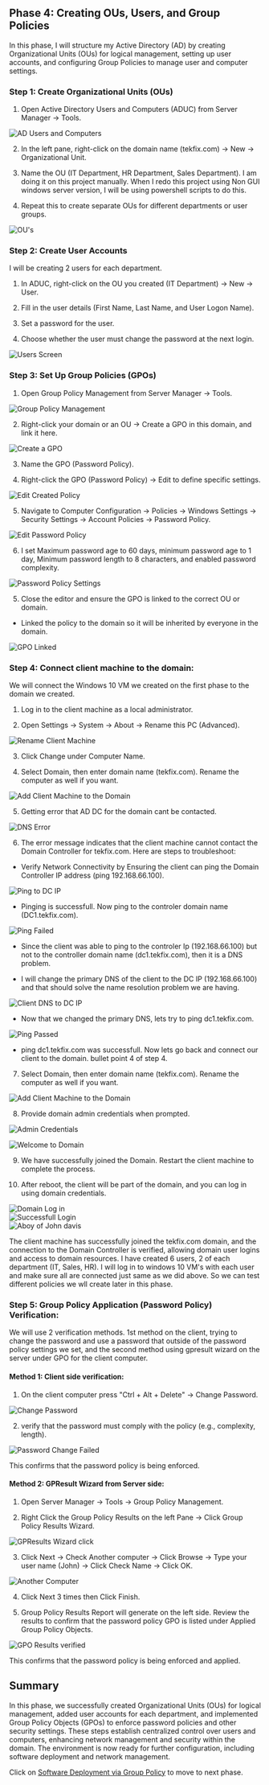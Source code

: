 
## Phase 4: Creating OUs, Users, and Group Policies  

In this phase, I will structure my Active Directory (AD) by creating Organizational Units (OUs) for logical management, setting up user accounts, and configuring Group Policies to manage user and computer settings.  

### Step 1: Create Organizational Units (OUs)  

1. Open Active Directory Users and Computers (ADUC) from Server Manager → Tools.  

![AD Users and Computers](/Images/Screenshots/AD_users_and_computers.png)  

2. In the left pane, right-click on the domain name (tekfix.com) → New → Organizational Unit.  

3. Name the OU (IT Department, HR Department, Sales Department). I am doing it on this project manually. When I redo this project using Non GUI windows server version, I will be using powershell scripts to do this.  

4. Repeat this to create separate OUs for different departments or user groups.  

![OU's](../Images/Screenshots/OU.png)  



### Step 2: Create User Accounts  

I will be creating 2 users for each department.

1. In ADUC, right-click on the OU you created (IT Department) → New → User.  

2. Fill in the user details (First Name, Last Name, and User Logon Name).  

3. Set a password for the user.  

4. Choose whether the user must change the password at the next login.  

![Users Screen](../Images/Screenshots/users.png)  


### Step 3: Set Up Group Policies (GPOs)  

1. Open Group Policy Management from Server Manager → Tools.  

![Group Policy Management](../Images/Screenshots/GPM.png)  

2. Right-click your domain or an OU → Create a GPO in this domain, and link it here.  

![Create a GPO](../Images/Screenshots/Create_gpo.png)  

3. Name the GPO (Password Policy).  

4. Right-click the GPO (Password Policy) → Edit to define specific settings.  

![Edit Created Policy ](../Images/Screenshots/Edit_gpo.png)  

5. Navigate to Computer Configuration → Policies → Windows Settings → Security Settings → Account Policies → Password Policy.  

![Edit Password Policy](../Images/Screenshots/Password_policy.png)  

6. I set Maximum password age to 60 days, minimum password age to 1 day, Minimum password length to 8 characters, and enabled password complexity.  

![Password Policy Settings](../Images/Screenshots/Password_policy_settings.png)  

5. Close the editor and ensure the GPO is linked to the correct OU or domain.  

- Linked the policy to the domain so it will be inherited by everyone in the domain. 

![GPO Linked](../Images/Screenshots/GPO_inheritance.png)  

 

### Step 4: Connect client machine to the domain:  

We will connect the Windows 10 VM we created on the first phase to the domain we created.  

1. Log in to the client machine as a local administrator.  

2. Open Settings → System → About → Rename this PC (Advanced).  

![Rename Client Machine](../Images/Screenshots/Rename_client_machine.png)  

3. Click Change under Computer Name.  

4. Select Domain, then enter domain name (tekfix.com). Rename the computer as well if you want.  

![Add Client Machine to the Domain](../Images/Screenshots/Add_client_to_domain.png)  

5. Getting error that AD DC for the domain cant be contacted.  

![DNS Error](../Images/Screenshots/DNS_error.png)  

6. The error message indicates that the client machine cannot contact the Domain Controller for tekfix.com. Here are steps to troubleshoot:  

- Verify Network Connectivity by Ensuring the client can ping the Domain Controller IP address (ping 192.168.66.100).  

![Ping to DC IP](../Images/Screenshots/ping_to_dc.png)  

- Pinging is successfull. Now ping to the controler domain name (DC1.tekfix.com).  

![Ping Failed](../Images/Screenshots/Ping_failed.png)  

- Since the client was able to ping to the controler Ip (192.168.66.100) but not to the controller domain name (dc1.tekfix.com), then it is a DNS problem.  

- I will change the primary DNS of the client to the DC IP (192.168.66.100) and that should solve the name resolution problem we are having.  

![Client DNS to DC IP](../Images/Screenshots/Client_DNS.png)  

- Now that we changed the primary DNS, lets try to ping dc1.tekfix.com.  

![Ping Passed](../Images/Screenshots/Ping_passed.png)  

- ping dc1.tekfix.com was successfull. Now lets go back and connect our client to the domain. bullet point 4 of step 4.  

7. Select Domain, then enter domain name (tekfix.com). Rename the computer as well if you want.  

![Add Client Machine to the Domain](../Images/Screenshots/Add_client_to_domain.png)  

8. Provide domain admin credentials when prompted.  

![Admin Credentials](../Images/Screenshots/Admin_credentials.png)  

![Welcome to Domain](../Images/Screenshots/Domain_login.png)  

9. We have successfully joined the Domain. Restart the client machine to complete the process.  

10. After reboot, the client will be part of the domain, and you can log in using domain credentials.  

![Domain Log in](../Images/Screenshots/login_to_domain.png)  
![Successfull Login](../Images/Screenshots/Successfull_login.png)  
![Aboy of John davis](..//Images/Screenshots/Client_joined_domain.png)  

The client machine has successfully joined the tekfix.com domain, and the connection to the Domain Controller is verified, allowing domain user logins and access to domain resources. I have created 6 users, 2 of each department (IT, Sales, HR). I will log in to windows 10 VM's with each user and make sure all are connected just same as we did above. So we can test different policies we wll create later in this phase.   

### Step 5: Group Policy Application (Password Policy) Verification: 

We will use 2 verification methods. 1st method on the client, trying to change the password and use a password that outside of the password policy settings we set, and the second method using gpresult wizard on the server under GPO for the client computer.

#### Method 1: Client side verification:  

1. On the client computer press "Ctrl + Alt + Delete"  → Change Password.   

![Change Password](../Images/Screenshots/change-password.png)  

2. verify that the password must comply with the policy (e.g., complexity, length).  

![Password Change Failed](../Images/Screenshots/password_change_failed.png)  

This confirms that the password policy is being enforced.  

#### Method 2: GPResult Wizard from Server side:  

1. Open Server Manager -> Tools -> Group Policy Management.  

2. Right Click the Group Policy Results on the left Pane -> Click Group Policy Results Wizard.  

![GPResults Wizard click](../Images/Screenshots/gpresults_wizard_click.png)  

3. Click Next -> Check Another computer -> Click Browse -> Type your user name (John) -> Click Check Name -> Click OK.  

![Another Computer](../Images/Screenshots/another_computer.png)  

4. Click Next 3 times then Click Finish.  

5. Group Policy Results Report will generate on the left side. Review the results to confirm that the password policy GPO is listed under Applied Group Policy Objects.  

![GPO Results verified](../Images/Screenshots/GPO_results_verified.png)  

This confirms that the password policy is being enforced and applied.  


## Summary  

In this phase, we successfully created Organizational Units (OUs) for logical management, added user accounts for each department, and implemented Group Policy Objects (GPOs) to enforce password policies and other security settings. These steps establish centralized control over users and computers, enhancing network management and security within the domain. The environment is now ready for further configuration, including software deployment and network management.  

Click on [Software Deployment via Group Policy](./Software_Deployment_via_Group_Policy.md) to move to next phase.  